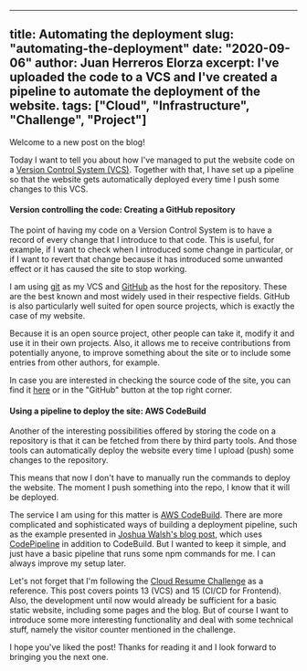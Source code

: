 
---
title: Automating the deployment
slug: "automating-the-deployment"
date: "2020-09-06"
author: Juan Herreros Elorza
excerpt: I've uploaded the code to a VCS and I've created a pipeline to automate the deployment of the website.
tags: ["Cloud", "Infrastructure", "Challenge", "Project"]
---

Welcome to a new post on the blog!

Today I want to tell you about how I've managed to put the website code on a [Version Control System (VCS)](https://git-scm.com/book/en/v2/Getting-Started-About-Version-Control).
Together with that, I have set up a pipeline so that the website gets automatically deployed every time I push some changes to this VCS.

#### Version controlling the code: Creating a GitHub repository

The point of having my code on a Version Control System is to have a record of every change that I introduce to that code.
This is useful, for example, if I want to check when I introduced some change in particular, or if I want to revert that change because it has introduced some unwanted effect or it has caused the site to stop working.

I am using [git](https://git-scm.com/) as my VCS and [GitHub](https://github.com/) as the host for the repository. These are the best known and most widely used in their respective fields. GitHub is also particularly well suited for open source projects, which is exactly the case of my website.

Because it is an open source project, other people can take it, modify it and use it in their own projects. Also, it allows me to receive contributions from potentially anyone, to improve something about the site or to include some entries from other authors, for example.

In case you are interested in checking the source code of the site, you can find it [here](https://github.com/jherreros/cloud-resume-challenge) or in the "GitHub" button at the top right corner.

#### Using a pipeline to deploy the site: AWS CodeBuild

Another of the interesting possibilities offered by storing the code on a repository is that it can be fetched from there by third party tools. And those tools can automatically deploy the website every time I upload (push) some changes to the repository.

This means that now I don't have to manually run the commands to deploy the website. The moment I push something into the repo, I know that it will be deployed.

The service I am using for this matter is [AWS CodeBuild](https://aws.amazon.com/codebuild/).
There are more complicated and sophisticated ways of building a deployment pipeline, such as the example presented in [Joshua Walsh's blog post](https://blog.joshwalsh.me/aws-gatsby/), which uses [CodePipeline](https://aws.amazon.com/codepipeline/) in addition to CodeBuild.
But I wanted to keep it simple, and just have a basic pipeline that runs some npm commands for me. I can always improve my setup later.

Let's not forget that I'm following the [Cloud Resume Challenge](https://cloudresumechallenge.dev/instructions/) as a reference. This post covers points 13 (VCS) and 15 (CI/CD for Frontend). Also, the development until now would already be sufficient for a basic static website, including some pages and the blog.
But of course I want to introduce some more interesting functionality and deal with some technical stuff, namely the visitor counter mentioned in the challenge. 

I hope you've liked the post! Thanks for reading it and I look forward to bringing you the next one.

